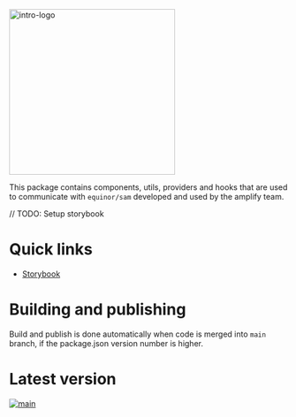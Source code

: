 
<img alt="intro-logo" src="https://raw.githubusercontent.com/equinor/amplify-components/main/static/amplify_logo.png" width="300px" />

This package contains components, utils, providers and hooks that are used to communicate with `equinor/sam` developed and used by the amplify team.


// TODO: Setup storybook
# Quick links
- [Storybook](https://storybook-subsurface-app-management.app.radix.equinor.com/)

# Building and publishing 

Build and publish is done automatically when code is merged into `main` branch, if the package.json version number is higher.

# Latest version
[![main](https://img.shields.io/npm/v/@equinor/amplify-components?color=%23c3f3d2&label=%40equinor%2Famplify-components&logo=npm&)](https://www.npmjs.com/package/@equinor/amplify-components)